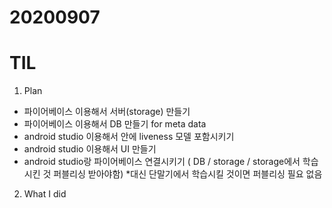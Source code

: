 # 20200907
# TIL

1. Plan
- 파이어베이스 이용해서 서버(storage) 만들기
- 파이어베이스 이용해서 DB 만들기 for meta data
- android studio 이용해서 안에 liveness 모델 포함시키기
- android studio 이용해서 UI 만들기
- android studio랑 파이어베이스 연결시키기 ( DB / storage / storage에서 학습시킨 것 퍼블리싱 받아야함) *대신 단말기에서 학습시킬 것이면 퍼블리싱 필요 없음


2. What I did
